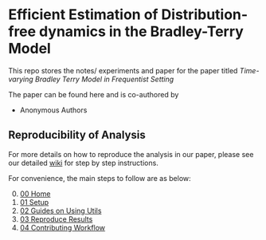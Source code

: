 # Efficient Estimation of Distribution-free dynamics in the Bradley-Terry Model

This repo stores the notes/ experiments and paper for
the paper titled _Time-varying Bradley Terry Model in Frequentist Setting_

The paper can be found here and is co-authored by
  - Anonymous Authors

## Reproducibility of Analysis

For more details on how to reproduce the analysis in our paper, 
please see our detailed [wiki](https://github.com/shamindras/bradley-terry-convexopt/wiki/%5B00%5D-Home)
for step by step instructions. 

For convenience, the main steps to follow are as below:

0. [00 Home](https://github.com/shamindras/bradley-terry-convexopt/wiki/%5B00%5D-Home)
1. [01 Setup](https://github.com/shamindras/bradley-terry-convexopt/wiki/%5B01%5D-Setup)
2. [02 Guides on Using Utils](https://github.com/shamindras/bradley-terry-convexopt/wiki/%5B02%5D-Guides-on-Using-Utils)
3. [03 Reproduce Results](https://github.com/shamindras/bradley-terry-convexopt/wiki/%5B03%5D-Reproduce-Results)
4. [04 Contributing Workflow](https://github.com/shamindras/bradley-terry-convexopt/wiki/%5B04%5D-Contributing-Workflow)
